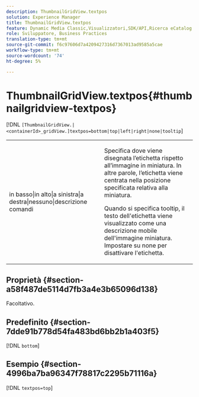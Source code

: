 ```yaml
---
description: ThumbnailGridView.textpos
solution: Experience Manager
title: ThumbnailGridView.textpos
feature: Dynamic Media Classic,Visualizzatori,SDK/API,Ricerca eCatalog
role: Sviluppatore, Business Practices
translation-type: tm+mt
source-git-commit: f6c97606d7a4209427316d7367013ad9585a5cae
workflow-type: tm+mt
source-wordcount: '74'
ht-degree: 5%

---
```



# ThumbnailGridView.textpos{#thumbnailgridview-textpos}

[!DNL `[ThumbnailGridView.|<containerId>_gridView.]textpos=bottom|top|left|right|none|tooltip`]

<table id="table_1BEBE260769B4A0C9E9F5016D2FA68A0"> 
 <tbody> 
  <tr> 
   <td> <p> <span class="codeph"> in basso|in alto|a sinistra|a destra|nessuno|descrizione comandi</span> </p> </td> 
   <td> <p> Specifica dove viene disegnata l’etichetta rispetto all’immagine in miniatura. In altre parole, l’etichetta viene centrata nella posizione specificata relativa alla miniatura. </p> <p>Quando si specifica <span class="codeph"> tooltip</span>, il testo dell'etichetta viene visualizzato come una descrizione mobile dell'immagine miniatura. Impostare su <span class="codeph"> none</span> per disattivare l'etichetta. </p> </td> 
  </tr> 
 </tbody> 
</table>

## Proprietà {#section-a58f487de5114d7fb3a4e3b65096d138}

Facoltativo.

## Predefinito {#section-7dde91b778d54fa483bd6bb2b1a403f5}

[!DNL `bottom`]

## Esempio {#section-4996ba7ba96347f78817c2295b71116a}

[!DNL `textpos=top`]
